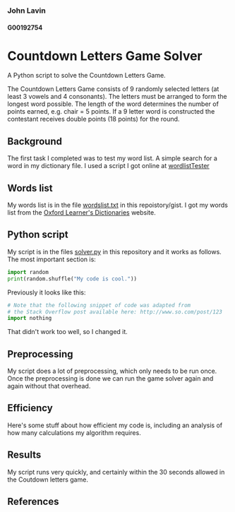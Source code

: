 ### John Lavin
#### G00192754

# Countdown Letters Game Solver
A Python script to solve the Countdown Letters Game. 

The Countdown Letters Game consists of 9 randomly selected letters (at least 3 vowels and 4 consonants). The letters must be arranged to form the longest word possible. The length of the word determines the number of points earned, e.g. chair = 5 points. If a 9 letter word is constructed the contestant receives double points (18 points) for the round.  


## Background
The first task I completed was to test my word list. A simple search for a word in my dictionary file. 
I used a script I got online at [wordlistTester][1]


## Words list
My words list is in the file [wordslist.txt](wordslist.txt) in this repoistory/gist.
I got my words list from the [Oxford Learner's Dictionaries][1] website.

## Python script
My script is in the files [solver.py](solver.py) in this repository and it works as follows.
The most important section is:

```python
import random
print(random.shuffle("My code is cool."))
```

Previously it looks like this:
```python
# Note that the following snippet of code was adapted from
# the Stack Overflow post available here: http://www.so.com/post/123
import nothing
```
That didn't work too well, so I changed it.

## Preprocessing
My script does a lot of preprocessing, which only needs to be run once.
Once the preprocessing is done we can run the game solver again and again without that overhead.

## Efficiency
Here's some stuff about how efficient my code is, including an analysis of how many calculations my algorithm requires.

## Results
My script runs very quickly, and certainly within the 30 seconds allowed in the Coutdown letters game.


## References
[1]: https://github.com/YesManKablam/CountdownConundrumSolver/blob/master/solver.py
[2]: http://www.oxfordlearnersdictionaries.com/wordlist/english/oxford3000/
[3]: http://www.oxfordlearnersdictionaries.com/wordlist/english/oxford3000/
